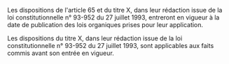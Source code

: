 Les dispositions de l'article 65 et du titre X, dans leur rédaction issue de la loi constitutionnelle n° 93-952 du 27 juillet 1993, entreront en vigueur à la date de publication des lois organiques prises pour leur application.

Les dispositions du titre X, dans leur rédaction issue de la loi constitutionnelle n° 93-952 du 27 juillet 1993, sont applicables aux faits commis avant son entrée en vigueur.
